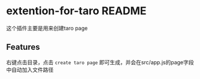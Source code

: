# extention-for-taro README

这个插件主要是用来创建taro page

## Features

右键点击目录，点击 `create taro page` 即可生成，并会在src/app.js的page字段中自动加入文件路径


